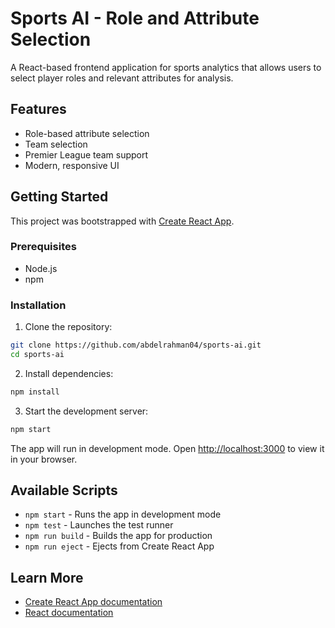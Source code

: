 # Sports AI - Role and Attribute Selection

A React-based frontend application for sports analytics that allows users to select player roles and relevant attributes for analysis.

## Features

- Role-based attribute selection
- Team selection
- Premier League team support
- Modern, responsive UI

## Getting Started

This project was bootstrapped with [Create React App](https://github.com/facebook/create-react-app).

### Prerequisites

- Node.js
- npm

### Installation

1. Clone the repository:
```bash
git clone https://github.com/abdelrahman04/sports-ai.git
cd sports-ai
```

2. Install dependencies:
```bash
npm install
```

3. Start the development server:
```bash
npm start
```

The app will run in development mode. Open [http://localhost:3000](http://localhost:3000) to view it in your browser.

## Available Scripts

- `npm start` - Runs the app in development mode
- `npm test` - Launches the test runner
- `npm run build` - Builds the app for production
- `npm run eject` - Ejects from Create React App

## Learn More

- [Create React App documentation](https://facebook.github.io/create-react-app/docs/getting-started)
- [React documentation](https://reactjs.org/)

